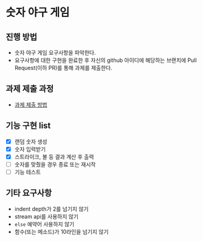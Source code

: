 # 숫자 야구 게임
## 진행 방법
* 숫자 야구 게임 요구사항을 파악한다.
* 요구사항에 대한 구현을 완료한 후 자신의 github 아이디에 해당하는 브랜치에 Pull Request(이하 PR)를 통해 과제를 제출한다.

## 과제 제출 과정
* [과제 제출 방법](https://github.com/next-step/nextstep-docs/tree/master/ent-precourse)

## 기능 구현 list
* [x] 랜덤 숫자 생성
* [x] 숫자 입력받기
* [x] 스트라이크, 볼 등 결과 계산 후 출력
* [ ] 숫자를 맞췄을 경우 종료 또는 재시작
* [ ] 기능 테스트

## 기타 요구사항
* indent depth가 2를 넘기지 않기
* stream api를 사용하지 않기
* `else` 예약어 사용하지 않기
* 함수(또는 메소드)가 10라인을 넘기지 않기


